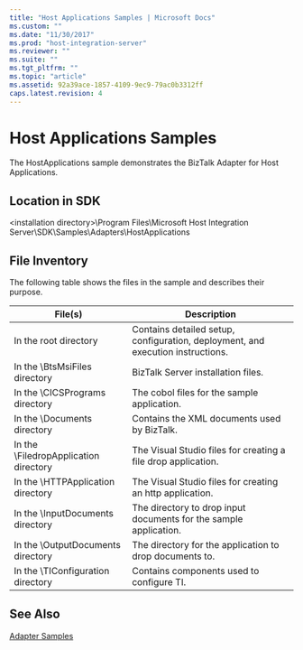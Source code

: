 ```yaml
---
title: "Host Applications Samples | Microsoft Docs"
ms.custom: ""
ms.date: "11/30/2017"
ms.prod: "host-integration-server"
ms.reviewer: ""
ms.suite: ""
ms.tgt_pltfrm: ""
ms.topic: "article"
ms.assetid: 92a39ace-1857-4109-9ec9-79ac0b3312ff
caps.latest.revision: 4
---
```

# Host Applications Samples
The HostApplications sample demonstrates the BizTalk Adapter for Host Applications.  
  
## Location in SDK  
 \<installation directory>\Program Files\Microsoft Host Integration Server\SDK\Samples\Adapters\HostApplications  
  
## File Inventory  
 The following table shows the files in the sample and describes their purpose.  
  
|File(s)|Description|  
|---------------|-----------------|  
|In the root directory|Contains detailed setup, configuration, deployment, and execution instructions.|  
|In the \BtsMsiFiles directory|BizTalk Server installation files.|  
|In the \CICSPrograms directory|The cobol files for the sample application.|  
|In the \Documents directory|Contains the XML documents used by BizTalk.|  
|In the \FiledropApplication directory|The Visual Studio files for creating a file drop application.|  
|In the \HTTPApplication directory|The Visual Studio files for creating an http application.|  
|In the \InputDocuments directory|The directory to drop input documents for the sample application.|  
|In the \OutputDocuments directory|The directory for the application to drop documents to.|  
|In the \TIConfiguration directory|Contains components used to configure TI.|  
  
## See Also  
 [Adapter Samples](../HIS2010/adapter-samples.md)